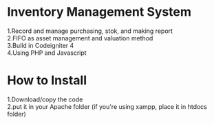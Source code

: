 # Inventory Management System
1.Record and manage purchasing, stok, and making report\
2.FIFO as asset management and valuation method\
3.Build in Codeigniter 4\
4.Using PHP and Javascript 

# How to Install
1.Download/copy the code\
2.put it in your Apache folder (if you're using xampp, place it in htdocs folder)
